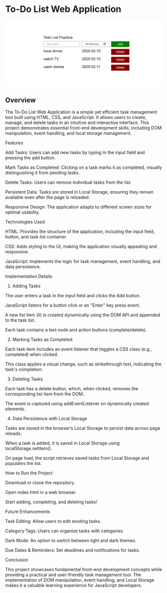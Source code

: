 # To-Do List Web Application
![Alt text](https://github.com/ismayilovadilber66/todo-list/blob/be9b264543573ffa7371ab692daddae0cc6ccf99/todo-list.png)
## Overview

The To-Do List Web Application is a simple yet efficient task management tool built using HTML, CSS, and JavaScript. It allows users to create, manage, and delete tasks in an intuitive and interactive interface. This project demonstrates essential front-end development skills, including DOM manipulation, event handling, and local storage management.

Features

Add Tasks: Users can add new tasks by typing in the input field and pressing the add button.

Mark Tasks as Completed: Clicking on a task marks it as completed, visually distinguishing it from pending tasks.

Delete Tasks: Users can remove individual tasks from the list.

Persistent Data: Tasks are stored in Local Storage, ensuring they remain available even after the page is reloaded.

Responsive Design: The application adapts to different screen sizes for optimal usability.

Technologies Used

HTML: Provides the structure of the application, including the input field, button, and task list container.

CSS: Adds styling to the UI, making the application visually appealing and responsive.

JavaScript: Implements the logic for task management, event handling, and data persistence.

Implementation Details

1. Adding Tasks

The user enters a task in the input field and clicks the Add button.

JavaScript listens for a button click or an "Enter" key press event.

A new list item (li) is created dynamically using the DOM API and appended to the task list.

Each task contains a text node and action buttons (complete/delete).

2. Marking Tasks as Completed

Each task item includes an event listener that toggles a CSS class (e.g., completed) when clicked.

This class applies a visual change, such as strikethrough text, indicating the task's completion.

3. Deleting Tasks

Each task has a delete button, which, when clicked, removes the corresponding list item from the DOM.

The event is captured using addEventListener on dynamically created elements.

4. Data Persistence with Local Storage

Tasks are stored in the browser’s Local Storage to persist data across page reloads.

When a task is added, it is saved in Local Storage using localStorage.setItem().

On page load, the script retrieves saved tasks from Local Storage and populates the list.

How to Run the Project

Download or clone the repository.

Open index.html in a web browser.

Start adding, completing, and deleting tasks!

Future Enhancements

Task Editing: Allow users to edit existing tasks.

Category Tags: Users can organize tasks with categories.

Dark Mode: An option to switch between light and dark themes.

Due Dates & Reminders: Set deadlines and notifications for tasks.

Conclusion

This project showcases fundamental front-end development concepts while providing a practical and user-friendly task management tool. The implementation of DOM manipulation, event handling, and Local Storage makes it a valuable learning experience for JavaScript developers.
